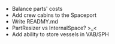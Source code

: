 * Balance parts' costs
* Add crew cabins to the Spaceport
* Write READMY.md
* PartResizer vs InternalSpace? >_<
* Add ability to store vessels in VAB/SPH
